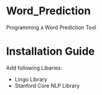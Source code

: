 # Word_Prediction
Programming a Word Prediction Tool


#  Installation Guide
Add following Libaries:
- Lingo Library
- Stanford Core NLP Library
